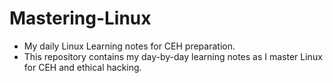 # Mastering-Linux
- My daily Linux Learning notes for CEH preparation.
- This repository contains my day-by-day learning notes as I master Linux for CEH and ethical hacking.
